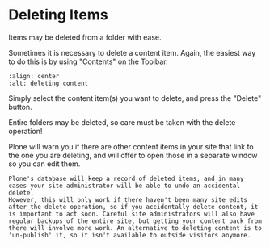 # Deleting Items

Items may be deleted from a folder with ease.

Sometimes it is necessary to delete a content item. Again, the easiest way to do this is by using "Contents" on the Toolbar.

```{figure} ../../_robot/foldercontents-delete.png
:align: center
:alt: deleting content
```

Simply select the content item(s) you want to delete, and press the "Delete" button.

Entire folders may be deleted, so care must be taken with the delete operation!

Plone will warn you if there are other content items in your site that link to the one you are deleting, and will offer to open those in a separate window so you can edit them.

```{note}
Plone's database will keep a record of deleted items, and in many cases your site administrator will be able to undo an accidental delete.
However, this will only work if there haven't been many site edits after the delete operation, so if you accidentally delete content, it is important to act soon. Careful site administrators will also have regular backups of the entire site, but getting your content back from there will involve more work. An alternative to deleting content is to 'un-publish' it, so it isn't available to outside visitors anymore.
```
